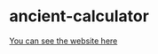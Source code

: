 # ancient-calculator

[You can see the website here](https://basilesque.github.io/ancient-calculator)